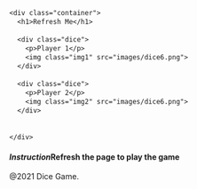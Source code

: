 <!DOCTYPE html>
<html lang="en" dir="ltr">
  <head>
    <meta charset="utf-8">
    <title>Dicee</title>
    <link rel="stylesheet" href="styles.css">
    <link href="https://fonts.googleapis.com/css?family=Indie+Flower|Lobster" rel="stylesheet">

  </head>  
  <body>

    <div class="container">
      <h1>Refresh Me</h1>

      <div class="dice">
        <p>Player 1</p>
        <img class="img1" src="images/dice6.png">
      </div>

      <div class="dice">
        <p>Player 2</p>
        <img class="img2" src="images/dice6.png">
      </div>

      
    </div>
<script src="index.js" charset="utf-8"></script>

  </body>

  <footer>
    <h4><em>Instruction</em>Refresh the page to play the game</h4>
    @2021 Dice Game.
  </footer>
</html>
